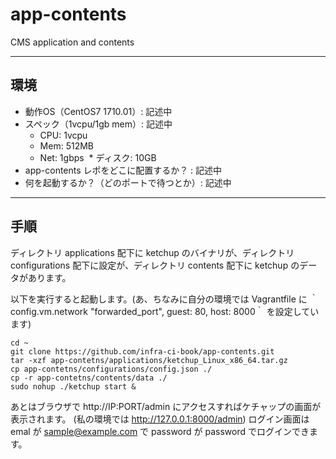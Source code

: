 # app-contents
CMS application and contents

---

## 環境
* 動作OS（CentOS7 1710.01）: 記述中
* スペック（1vcpu/1gb mem）: 記述中
  * CPU: 1vcpu
  * Mem: 512MB
  * Net: 1gbps
  * ディスク: 10GB
* app-contents レポをどこに配置するか？ : 記述中
* 何を起動するか？（どのポートで待つとか）: 記述中

---
## 手順

ディレクトリ applications 配下に ketchup のバイナリが、ディレクトリ configurations 配下に設定が、ディレクトリ contents 配下に ketchup のデータがあります。

以下を実行すると起動します。(あ、ちなみに自分の環境では Vagrantfile に  ｀config.vm.network "forwarded_port", guest: 80, host: 8000｀ を設定しています)

```
cd ~
git clone https://github.com/infra-ci-book/app-contents.git
tar -xzf app-contetns/applications/ketchup_Linux_x86_64.tar.gz
cp app-contetns/configurations/config.json ./
cp -r app-contetns/contents/data ./
sudo nohup ./ketchup start &
```

あとはブラウザで http://IP:PORT/admin にアクセスすればケチャップの画面が表示されます。 (私の環境では http://127.0.0.1:8000/admin)
ログイン画面は emal が sample@example.com で password が password でログインできます。

